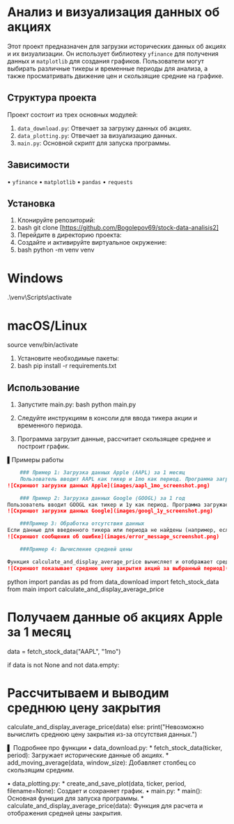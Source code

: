 # Анализ и визуализация данных об акциях

Этот проект предназначен для загрузки исторических данных об акциях и их визуализации. Он использует библиотеку `yfinance` для получения данных и `matplotlib` для создания графиков. Пользователи могут выбирать различные тикеры и временные периоды для анализа, а также просматривать движение цен и скользящие средние на графике.

## Структура проекта

Проект состоит из трех основных модулей:

1.  `data_download.py`:  Отвечает за загрузку данных об акциях.
2.  `data_plotting.py`:  Отвечает за визуализацию данных.
3.  `main.py`:  Основной скрипт для запуска программы.

## Зависимости

•   `yfinance`
•   `matplotlib`
•   `pandas`
•   `requests`

## Установка

1.  Клонируйте репозиторий: 
2. bash
  git clone [https://github.com/Bogolepov69/stock-data-analisis2]
3. Перейдите в директорию проекта:
4. Создайте и активируйте виртуальное окружение:
5. bash
  python -m venv venv
  # Windows
  .\venv\Scripts\activate
  # macOS/Linux
  source venv/bin/activate
1. Установите необходимые пакеты:
2. bash
  pip install -r requirements.txt

## Использование

1. Запустите main.py: bash
    python main.py
2. Следуйте инструкциям в консоли для ввода тикера акции и временного периода.

3. Программа загрузит данные, рассчитает скользящее среднее и построит график.

▌Примеры работы

```markdown
    ### Пример 1: Загрузка данных Apple (AAPL) за 1 месяц
    Пользователь вводит AAPL как тикер и 1mo как период. Программа загружает исторические данные за 1 месяц и строит график
![Скриншот загрузки данных Apple](images/aapl_1mo_screenshot.png)
```
```markdown
    ### Пример 2: Загрузка данных Google (GOOGL) за 1 год
Пользователь вводит GOOGL как тикер и 1y как период. Программа загружает исторические данные за 1 год и строит график.
![Скриншот загрузки данных Google](images/googl_1y_screenshot.png)
```

```markdown
    ###Пример 3: Обработка отсутствия данных
Если данные для введенного тикера или периода не найдены (например, если пользователь вводит некорректный тикер), программа выведет соответствующее сообщение об ошибке и не вызовет исключения.
![Скриншот сообщения об ошибке](images/error_message_screenshot.png)
```
```markdown
    ###Пример 4: Вычисление средней цены

Функция calculate_and_display_average_price вычисляет и отображает среднюю цену закрытия акций за выбранный период.
![Скриншот показывает среднюю цену закрытия акций за выбранный период](images/calculate_and_display_average_price_screenshot.png)
```

python
import pandas as pd
from data_download import fetch_stock_data
from main import calculate_and_display_average_price

# Получаем данные об акциях Apple за 1 месяц
data = fetch_stock_data("AAPL", "1mo")

if data is not None and not data.empty:
  # Рассчитываем и выводим среднюю цену закрытия
  calculate_and_display_average_price(data)
else:
  print("Невозможно вычислить среднюю цену закрытия из-за отсутствия данных.")


▌ Подробнее про функции
 •  data_download.py:
    *  fetch_stock_data(ticker, period): Загружает исторические данные об акциях.
    *  add_moving_average(data, window_size): Добавляет столбец со скользящим средним.

  •  data_plotting.py:
    *  create_and_save_plot(data, ticker, period, filename=None): Создает и сохраняет график.
  •  main.py:
    *  main(): Основная функция для запуска программы.
    *  calculate_and_display_average_price(data): Функция для расчета и отображения средней цены закрытия.



